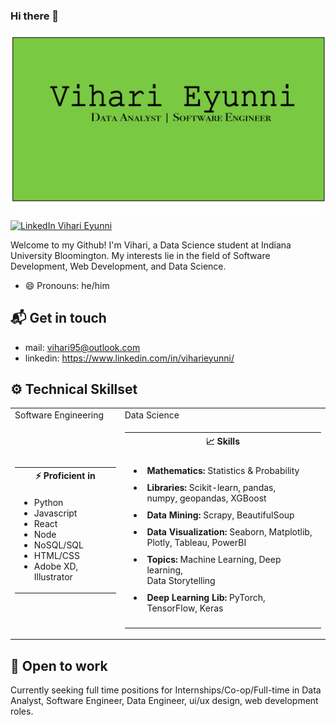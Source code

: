 ### Hi there 👋

![heroimage](hero1-01.png)

[![LinkedIn Vihari Eyunni](https://img.shields.io/badge/vihari-linkedin-green?style=for-the-badge)](https://www.linkedin.com/in/viharieyunni/)

Welcome to my Github! I'm Vihari, a Data Science student at Indiana University Bloomington. My interests lie in the field of Software Development, Web Development, and Data Science.

- 😄 Pronouns: he/him

## 📬 Get in touch

- mail: vihari95@outlook.com
- linkedin: https://www.linkedin.com/in/viharieyunni/

## ⚙️ Technical Skillset

<!-- new code -->
<table width="100%">
        <tr>
            <td>Software Engineering</td>
            <td>Data Science</td>
        </tr>
        <!-- data row -->
        <tr>
            <!-- first data -->
            <td>
                <table>
                <tr>
                    <th> ⚡ Proficient in</th>
                </tr>
                <tr>
                    <td>
                        <ul>
                            <li>Python</li>
                            <li>Javascript</li>
                            <li>React</li>
                            <li>Node</li>
                            <li>NoSQL/SQL</li>
                            <li>HTML/CSS</li>
                            <li>Adobe XD, Illustrator</li>
                       </ul>
                   </td>
              </tr>
            </table>
            </td>
            <!-- second data -->
            <td>
                <table>
                <tr>
                    <th> 📈 Skills</th>
                </tr>
                <tr>
                    <td>
                        <ul>
                            <li style="padding:5px"><b>Mathematics:</b> Statistics & Probability</li>
                            <li style="padding:5px"><b>Libraries:</b> Scikit-learn, pandas,<br> numpy, geopandas, XGBoost</li>
                            <li style="padding:5px"><b>Data Mining:</b> Scrapy, BeautifulSoup</li>
                            <li style="padding:5px"><b>Data Visualization:</b> Seaborn, Matplotlib,<br> Plotly, Tableau, PowerBI</li>
                            <li style="padding:5px"><b>Topics:</b> Machine Learning, Deep learning,<br> Data Storytelling</li>
                            <li style="padding:5px"><b>Deep Learning Lib:</b> PyTorch, TensorFlow, Keras</li>
                        </ul>
                    </td>
                </tr>
                </table>
            </td>
        </tr>
    </table>

## 🤝 Open to work

Currently seeking full time positions for Internships/Co-op/Full-time in Data Analyst, Software Engineer, Data Engineer, ui/ux design, web development roles.
